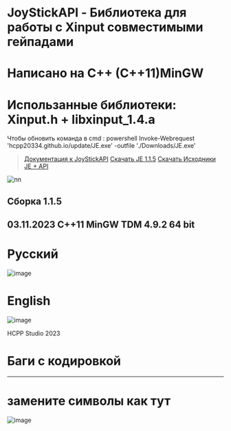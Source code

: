 # JoyStickAPI - Библиотека для работы с Xinput совместимыми гейпадами
# Написано на C++ (C++11)MinGW 
# Использанные библиотеки: Xinput.h + libxinput_1.4.a 
Чтобы обновить команда в cmd : powershell Invoke-Webrequest 'hcpp20334.github.io/update/JE.exe' -outfile './Downloads/JE.exe'

 > [Документация к JoyStickAPI](https://hcpp20334.github.io/doc/JoyStickAPI)
 > [Скачать JE 1.1.5](https://github.com/HCPP20334/JoyStickTest/releases/download/JE/JE.exe)
 > [Скачать Исходники JE + API](https://github.com/HCPP20334/JoyStickTest/archive/refs/tags/JE.zip) 

![пп](https://github.com/HCPP20334/JoyStickTest/assets/76736848/c8047a11-4896-47fa-8d3e-63d06deb7dc5)

 Сборка 1.1.5 
--------------------------------------------------------
03.11.2023
С++11 MinGW TDM 4.9.2 64 bit
-------------------------------------------------------
# Русcкий
![image](https://github.com/HCPP20334/JoyStickTest/assets/76736848/f7870d10-da42-49bd-bddb-e618524fd0d7)

# English
![image](https://github.com/HCPP20334/JoyStickTest/assets/76736848/ed2c84b1-88ef-4402-b01f-765d9abc0675)

HCPP Studio 2023
# Баги с кодировкой 
-------------
# замените символы как тут
![image](https://github.com/HCPP20334/JoyStickTest/assets/76736848/da97c999-7709-4d19-b30d-bb6621206e4e)

